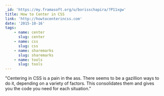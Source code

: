 ```yaml
---
_id: 'https://my.framasoft.org/u/borisschapira/?P11xgw'
title: How to Center in CSS
link: 'http://howtocenterincss.com'
date: '2015-10-16'
tags:
    - name: center
      slug: center
    - name: css
      slug: css
    - name: sharemarks
      slug: sharemarks
    - name: tools
      slug: tools
---
```


<div class="markdown"><p>&quot;Centering in CSS is a pain in the ass. There seems to be a gazillion ways to do it, depending on a variety of factors. This consolidates them and gives you the code you need for each situation.&quot;
</p></div>

